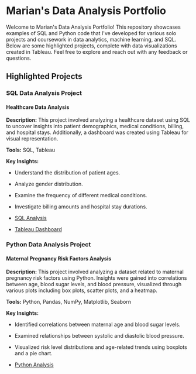 # Marian's Data Analysis Portfolio

Welcome to Marian's Data Analysis Portfolio! This repository showcases examples of SQL and Python code that I've developed for various solo projects and coursework in data analytics, machine learning, and SQL. Below are some highlighted projects, complete with data visualizations created in Tableau. Feel free to explore and reach out with any feedback or questions.

## Highlighted Projects

### SQL Data Analysis Project
#### Healthcare Data Analysis

**Description:** This project involved analyzing a healthcare dataset using SQL to uncover insights into patient demographics, medical conditions, billing, and hospital stays. Additionally, a dashboard was created using Tableau for visual representation.

**Tools:** SQL, Tableau

**Key Insights:**
- Understand the distribution of patient ages.
- Analyze gender distribution.
- Examine the frequency of different medical conditions.
- Investigate billing amounts and hospital stay durations.

- [SQL Analysis](https://github.com/mamohamud/Healthcare-Data-analysis-SQL-Project.git)
- [Tableau Dashboard](https://public.tableau.com/views/HealthcareDashboard_17195888401180/Dashboard1?:language=en-GB&:sid=&:display_count=n&:origin=viz_share_link)

### Python Data Analysis Project
#### Maternal Pregnancy Risk Factors Analysis

**Description:** This project involved analyzing a dataset related to maternal pregnancy risk factors using Python. Insights were gained into correlations between age, blood sugar levels, and blood pressure, visualized through various plots including box plots, scatter plots, and a heatmap.

**Tools:** Python, Pandas, NumPy, Matplotlib, Seaborn

**Key Insights:**
- Identified correlations between maternal age and blood sugar levels.
- Examined relationships between systolic and diastolic blood pressure.
- Visualized risk level distributions and age-related trends using boxplots and a pie chart.

- [Python Analysis](https://github.com/mamohamud/Maternal-Health-Python-Project.git)
